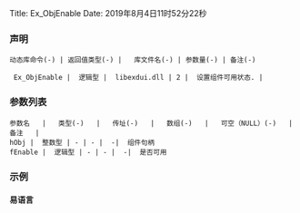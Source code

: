 Title: Ex_ObjEnable
Date: 2019年8月4日11时52分22秒


### 声明


```table
动态库命令(-) | 返回值类型(-) |   库文件名(-) | 参数量(-) | 备注(-)

 Ex_ObjEnable |  逻辑型 |  libexdui.dll | 2 |  设置组件可用状态. | 
```


### 参数列表

```table
参数名   |   类型(-)   |   传址(-)   |   数组(-)   |   可空（NULL）(-)   |   备注   |
hObj |  整数型 | - | - |  -|  组件句柄
fEnable |  逻辑型 | - | - |  -|  是否可用
```




### 示例
#### 易语言
```c

```